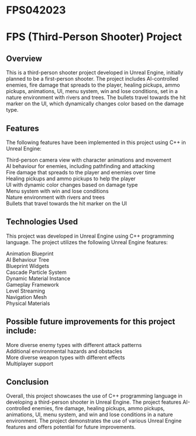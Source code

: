 # FPS042023
# FPS (Third-Person Shooter) Project
## Overview
This is a third-person shooter project developed in Unreal Engine, initially planned to be a first-person shooter. The project includes AI-controlled enemies, fire damage that spreads to the player, healing pickups, ammo pickups, animations, UI, menu system, win and lose conditions, set in a nature environment with rivers and trees. The bullets travel towards the hit marker on the UI, which dynamically changes color based on the damage type.

## Features
The following features have been implemented in this project using C++ in Unreal Engine:

Third-person camera view with character animations and movement<br>
AI behaviour for enemies, including pathfinding and attacking<br>
Fire damage that spreads to the player and enemies over time<br>
Healing pickups and ammo pickups to help the player<br>
UI with dynamic color changes based on damage type<br>
Menu system with win and lose conditions<br>
Nature environment with rivers and trees<br>
Bullets that travel towards the hit marker on the UI
## Technologies Used
This project was developed in Unreal Engine using C++ programming language. The project utilizes the following Unreal Engine features:

Animation Blueprint<br>
AI Behaviour Tree<br>
Blueprint Widgets<br>
Cascade Particle System<br>
Dynamic Material Instance<br>
Gameplay Framework<br>
Level Streaming<br>
Navigation Mesh<br>
Physical Materials<br>
## Possible future improvements for this project include:

More diverse enemy types with different attack patterns<br>
Additional environmental hazards and obstacles<br>
More diverse weapon types with different effects<br>
Multiplayer support<br>
## Conclusion
Overall, this project showcases the use of C++ programming language in developing a third-person shooter in Unreal Engine. The project features AI-controlled enemies, fire damage, healing pickups, ammo pickups, animations, UI, menu system, and win and lose conditions in a nature environment. The project demonstrates the use of various Unreal Engine features and offers potential for future improvements.
